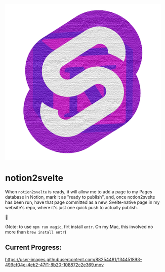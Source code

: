![Logo mashup](notion2svelte.png)

# notion2svelte

When `notion2svelte` is ready, it will allow me to add a page to my Pages database in Notion, mark it as "ready to publish", and, once notion2svelte has been run, have that page committed as a new, Svelte-native page in my website's repo, where it's just one quick push to actually publish.

🤞

(Note: to use `npm run magic`, firt install `entr`. On my Mac, this involved no more than `brew install entr`)

## Current Progress:

https://user-images.githubusercontent.com/88254481/134451893-499cf04e-4eb2-47f1-8b20-108872c2e369.mov


